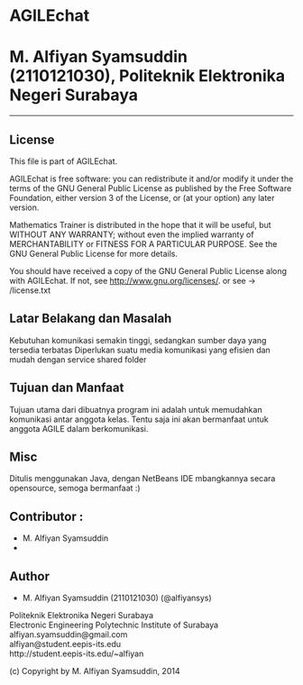 AGILEchat
=======================================
M. Alfiyan Syamsuddin (2110121030), Politeknik Elektronika Negeri Surabaya
===========================================================================
______________


License
------------------------------
This file is part of AGILEchat.

AGILEchat is free software: you can redistribute it and/or modify
it under the terms of the GNU General Public License as published by
the Free Software Foundation, either version 3 of the License, or
(at your option) any later version.

Mathematics Trainer is distributed in the hope that it will be useful,
but WITHOUT ANY WARRANTY; without even the implied warranty of
MERCHANTABILITY or FITNESS FOR A PARTICULAR PURPOSE.  See the
GNU General Public License for more details.

You should have received a copy of the GNU General Public License
along with AGILEchat.  If not, see <http://www.gnu.org/licenses/>.
or see -> /license.txt
	
	
Latar Belakang dan Masalah
------------------------------
Kebutuhan komunikasi semakin tinggi, sedangkan sumber daya yang tersedia terbatas
Diperlukan suatu media komunikasi yang efisien dan mudah dengan service shared folder

Tujuan dan Manfaat
-----------------------
Tujuan utama dari dibuatnya program ini adalah untuk memudahkan komunikasi antar anggota kelas.
Tentu saja ini akan bermanfaat untuk anggota AGILE dalam berkomunikasi.

Misc
-----------------------
Ditulis menggunakan Java, dengan NetBeans IDE
mbangkannya secara opensource, semoga bermanfaat :)

Contributor :
-----------------------
- M. Alfiyan Syamsuddin
-

Author
-----------------------
- M. Alfiyan Syamsuddin (2110121030) (@alfiyansys)

<dl>
<dt>Politeknik Elektronika Negeri Surabaya</dt>
<dt>Electronic Engineering Polytechnic Institute of Surabaya</dt>

<dt>alfiyan.syamsuddin@gmail.com</dt>
<dt>alfiyan@student.eepis-its.edu</dt>
<dt>http://student.eepis-its.edu/~alfiyan</dt>
</dl>

(c) Copyright by M. Alfiyan Syamsuddin, 2014
